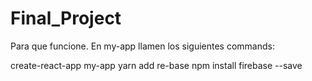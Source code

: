﻿# Final_Project

Para que funcione. En my-app llamen los siguientes commands:

  create-react-app my-app
  yarn add re-base
  npm install firebase --save
